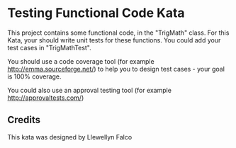 Testing Functional Code Kata
============================

This project contains some functional code, in the "TrigMath" class. For this Kata, your should write
unit tests for these functions. You could add your test cases in "TrigMathTest".

You should use a code coverage tool (for example http://emma.sourceforge.net/) to help you to design test cases -
your goal is 100% coverage.

You could also use an approval testing tool (for example http://approvaltests.com/)

Credits
-------
This kata was designed by Llewellyn Falco